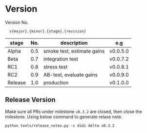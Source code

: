 # Version

Version No.

```text
  v{major}.{minor}.{stage}.{revision}
```

| stage | No. | description | e.g |
| --- | --- | --- | --- |
| Alpha | 0.5 | smoke test, estimate gains  | v0.0.5.0 |
| Beta | 0.7 | integration test  | v0.0.7.2 |
| RC1 | 0.8 | stress test  | v0.0.8.1 |
| RC2 | 0.9 |  AB-test, evaluate gains  | v0.0.9.0 |
| Release | 1.0 |  production  | v0.1.0.0 |

## Release Version

Make sure all PRs under milestone `v0.3.2` are closed, then close the milestone.
Using below command to generate relase note.

`python tools/release_notes.py -c didi delta v0.3.2`


